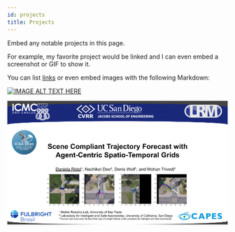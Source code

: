 ```yaml
---
id: projects
title: Projects
---
```


Embed any notable projects in this page.

For example, my favorite project would be linked and I can even embed
a screenshot or GIF to show it.

You can list [links](https://www.hashicorp.com/resources/test-driven-development-tdd-for-infrastructure)
or even embed images with the following Markdown:

[![IMAGE ALT TEXT HERE](https://img.youtube.com/vi/v=PK25doNaU8s/0.jpg)](https://www.youtube.com/watch?v=PK25doNaU8s)

![Add alternate text for image](./assets/icra2020.png)
